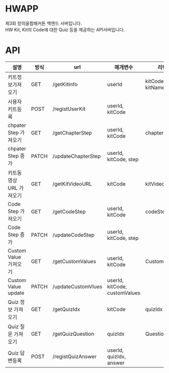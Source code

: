 # HWAPP
제3회 창의융합해커톤 백엔드 서버입니다.<br>
HW Kit, Kit의 Code에 대한 Quiz 등을 제공하는 API서버입니다.

# API
|설명|방식|url|매개변수|리턴|
|------|---|---|---|---|
|키트정보가져오기|GET|/getKitInfo|userId|kitCode, kitName|
|사용자키트등록|POST|	/registUserKit|	userId, kitCode||	
|chpater Step 가져오기|	GET|	/getChapterStep|	userId, kitCode|	chapterStep|
|chpater Step 증가|	PATCH|	/updateChapterStep|	userId, kitCode, step||	
|키트동영상 URL 가져오기|	GET|	/getKitVideoURL|	kitCode|	kitVideoURL|
|Code Step  가져오기|	GET|	/getCodeStep|	userId, kitCode|	codeStep|
|Code Step 증가|	PATCH|	/updateCodeStep|	userId, kitCode, step||	
|Custom Value 가져오기|	GET|	/getCustomValues|	userId, kitCode|	CustomValues|
|Custom Value update|	PATCH|	/updateCustomVlues|	userId, kitCode, customValues|	
|Quiz 정보 가져오기|	GET|	/getQuizIdx|	kitCode|	quizIdx|
|Quiz 질문 가져오기|	GET|	/getQuizQuestion|	quizIdx|	Question|
|Quiz 답변등록|	POST|	/registQuizAnswer|	userId, quizIdx, answer||	
